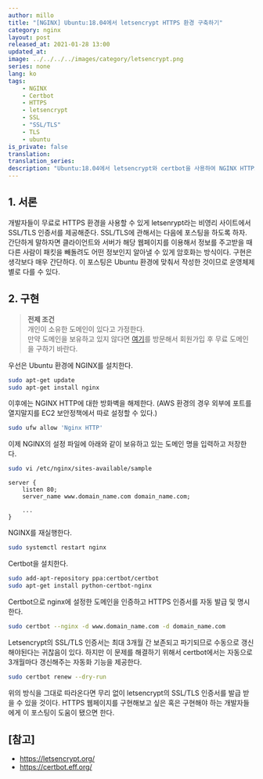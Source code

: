 ```yaml
---
author: millo
title: "[NGINX] Ubuntu:18.04에서 letsencrypt HTTPS 환경 구축하기"
category: nginx
layout: post
released_at: 2021-01-28 13:00
updated_at:
image: ../../../../images/category/letsencrypt.png
series: none
lang: ko
tags:
    - NGINX
    - Certbot
    - HTTPS
    - letsencrypt
    - SSL
    - "SSL/TLS"
    - TLS
    - ubuntu
is_private: false
translation:
translation_series:
description: "Ubuntu:18.04에서 letsencrypt와 certbot을 사용하여 NGINX HTTPS 환경을 구축해보자."
---
```


## 1. 서론

개발자들이 무료로 HTTPS 환경을 사용할 수 있게 letsenrypt라는 비영리 사이트에서 SSL/TLS 인증서를 제공해준다. SSL/TLS에 관해서는 다음에 포스팅을 하도록 하자. 간단하게 말하자면 클라이언트와 서버가 해당 웹페이지를 이용해서 정보를 주고받을 때 다른 사람이 패킷을 빼돌려도 어떤 정보인지 알아낼 수 있게 암호화는 방식이다. 구현은 생각보다 매우 간단하다. 이 포스팅은 Ubuntu 환경에 맞춰서 작성한 것이므로 운영체제 별로 다를 수 있다.

## 2. 구현

> **전제 조건** <br/>
> 개인이 소유한 도메인이 있다고 가정한다. <br/>
> 만약 도메인을 보유하고 있지 않다면 [여기](https://www.freenom.com/en/index.html?lang=en)를 방문해서 회원가입 후 무료 도메인을 구하기 바란다.

우선은 Ubuntu 환경에 NGINX를 설치한다.

```bash
sudo apt-get update
sudo apt-get install nginx
```

이후에는 NGINX HTTP에 대한 방화벽을 해제한다. (AWS 환경의 경우 외부에 포트를 열지말지를 EC2 보안정책에서 따로 설정할 수 있다.)

```bash
sudo ufw allow 'Nginx HTTP'
```

이제 NGINX의 설정 파일에 아래와 같이 보유하고 있는 도메인 명을 입력하고 저장한다.

```bash
sudo vi /etc/nginx/sites-available/sample
```

```nginx
server {
	listen 80;
	server_name www.domain_name.com domain_name.com;

	...
}
```

NGINX를 재실행한다.

```bash
sudo systemctl restart nginx
```

Certbot을 설치한다.

```bash
sudo add-apt-repository ppa:certbot/certbot
sudo apt-get install python-certbot-nginx
```

Certbot으로 nginx에 설정한 도메인을 인증하고 HTTPS 인증서를 자동 발급 및 명시한다.

```bash
sudo certbot --nginx -d www.domain_name.com -d domain_name.com
```

Letsencrypt의 SSL/TLS 인증서는 최대 3개월 간 보존되고 파기되므로 수동으로 갱신해야된다는 귀찮음이 있다. 하지만 이 문제를 해결하기 위해서 certbot에서는 자동으로 3개월마다 갱신해주는 자동화 기능을 제공한다.

```bash
sudo certbot renew --dry-run
```

위의 방식을 그대로 따라온다면 무리 없이 letsencrypt의 SSL/TLS 인증서를 발급 받을 수 있을 것이다. HTTPS 웹페이지를 구현해보고 싶은 혹은 구현해야 하는 개발자들에게 이 포스팅이 도움이 됐으면 한다.

## [참고]

-   https://letsencrypt.org/
-   https://certbot.eff.org/

